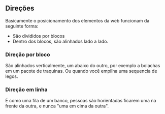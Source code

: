 ## Direções

Basicamente o posicionamento dos elementos da web funcionam da seguinte forma:

- São divididos por blocos
- Dentro dos blocos, são alinhados lado a lado.

### Direção por bloco

São alinhados verticalmente, um abaixo do outro, por exemplo a bolachas em um pacote de traquinas. Ou quando você empilha
uma sequencia de legos.

### Direção em linha

É como uma fila de um banco, pessoas são horientadas ficarem uma na frente da outra, e nunca "uma em cima da outra".
